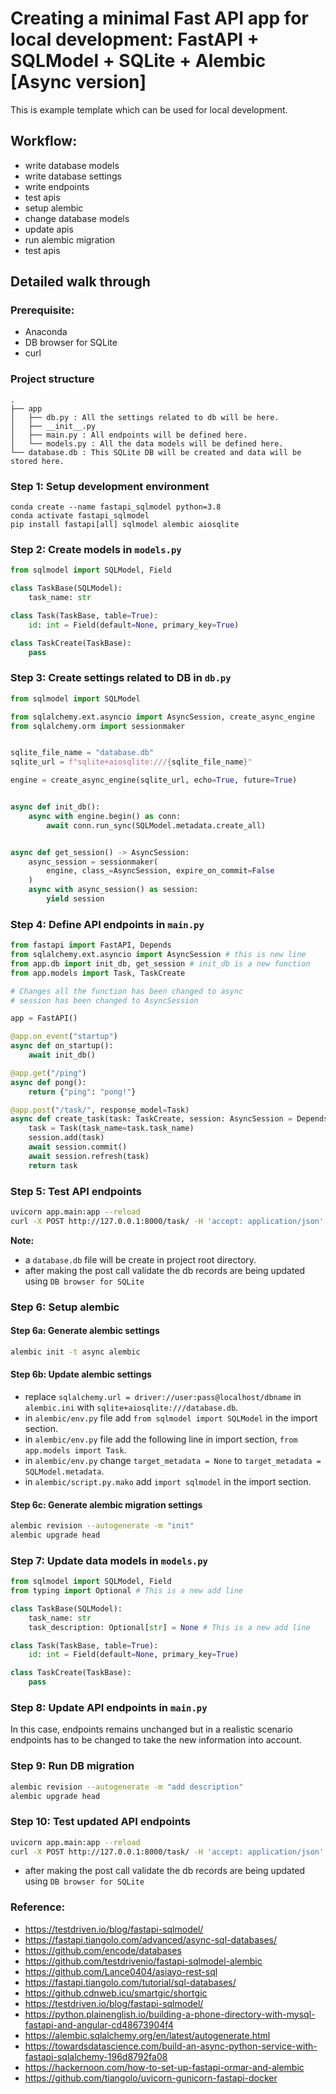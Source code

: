 # Creating a minimal Fast API app for local development: FastAPI + SQLModel + SQLite + Alembic [Async version]

This is example template which can be used for local development.

## Workflow:

* write database models
* write database settings
* write endpoints
* test apis
* setup alembic
* change database models
* update apis
* run alembic migration
* test apis


## Detailed walk through

### Prerequisite:

* Anaconda
* DB browser for SQLite
* curl

### Project structure

```
.
├── app
│   ├── db.py : All the settings related to db will be here.
│   ├── __init__.py
│   ├── main.py : All endpoints will be defined here.
│   └── models.py : All the data models will be defined here.
└── database.db : This SQLite DB will be created and data will be stored here.

```

### Step 1: Setup development environment

```
conda create --name fastapi_sqlmodel python=3.8
conda activate fastapi_sqlmodel
pip install fastapi[all] sqlmodel alembic aiosqlite
```

### Step 2: Create models in `models.py`

```python
from sqlmodel import SQLModel, Field

class TaskBase(SQLModel):
    task_name: str

class Task(TaskBase, table=True):
    id: int = Field(default=None, primary_key=True)

class TaskCreate(TaskBase):
    pass
```


### Step 3: Create settings related to DB in `db.py`

```python
from sqlmodel import SQLModel

from sqlalchemy.ext.asyncio import AsyncSession, create_async_engine
from sqlalchemy.orm import sessionmaker


sqlite_file_name = "database.db"
sqlite_url = f"sqlite+aiosqlite:///{sqlite_file_name}"

engine = create_async_engine(sqlite_url, echo=True, future=True)


async def init_db():
    async with engine.begin() as conn:
        await conn.run_sync(SQLModel.metadata.create_all)


async def get_session() -> AsyncSession:
    async_session = sessionmaker(
        engine, class_=AsyncSession, expire_on_commit=False
    )
    async with async_session() as session:
        yield session
```

### Step 4: Define API endpoints in `main.py`

```python
from fastapi import FastAPI, Depends
from sqlalchemy.ext.asyncio import AsyncSession # this is new line
from app.db import init_db, get_session # init_db is a new function
from app.models import Task, TaskCreate

# Changes all the function has been changed to async
# session has been changed to AsyncSession

app = FastAPI()

@app.on_event("startup")
async def on_startup():
    await init_db()

@app.get("/ping")
async def pong():
    return {"ping": "pong!"}

@app.post("/task/", response_model=Task)
async def create_task(task: TaskCreate, session: AsyncSession = Depends(get_session)):
    task = Task(task_name=task.task_name)
    session.add(task)
    await session.commit()
    await session.refresh(task)
    return task
```

### Step 5: Test API endpoints


```bash
uvicorn app.main:app --reload
curl -X POST http://127.0.0.1:8000/task/ -H 'accept: application/json' -H 'Content-Type: application/json' -d '{"task_name": "just added task"}'
```

__Note:__

* a `database.db` file will be create in project root directory.
* after making the post call validate the db records are being updated using `DB browser for SQLite`

### Step 6: Setup alembic

#### Step 6a: Generate alembic settings

```bash
alembic init -t async alembic
```

#### Step 6b: Update alembic settings

* replace `sqlalchemy.url = driver://user:pass@localhost/dbname` in `alembic.ini` with `sqlite+aiosqlite:///database.db`.
* in `alembic/env.py` file add `from sqlmodel import SQLModel` in the import section.
* in `alembic/env.py` file add the following line in import section, `from app.models import Task`.
* in `alembic/env.py` change `target_metadata = None` to `target_metadata = SQLModel.metadata`.
* in `alembic/script.py.mako` add `import sqlmodel` in the import section.


#### Step 6c: Generate alembic migration settings

```bash
alembic revision --autogenerate -m "init"
alembic upgrade head
```

### Step 7: Update data models in `models.py`

```python
from sqlmodel import SQLModel, Field
from typing import Optional # This is a new add line

class TaskBase(SQLModel):
    task_name: str
    task_description: Optional[str] = None # This is a new add line

class Task(TaskBase, table=True):
    id: int = Field(default=None, primary_key=True)

class TaskCreate(TaskBase):
    pass
```

### Step 8: Update API endpoints in `main.py`

In this case, endpoints remains unchanged but in a realistic scenario endpoints has to be changed to take the new information into account.

### Step 9: Run DB migration

```bash
alembic revision --autogenerate -m "add description"
alembic upgrade head
```

### Step 10: Test updated API endpoints

```bash
uvicorn app.main:app --reload
curl -X POST http://127.0.0.1:8000/task/ -H 'accept: application/json' -H 'Content-Type: application/json' -d '{"task_name": "just added task","task_description":"a newly created task"}'
```
* after making the post call validate the db records are being updated using `DB browser for SQLite`

### Reference:

* https://testdriven.io/blog/fastapi-sqlmodel/
* https://fastapi.tiangolo.com/advanced/async-sql-databases/
* https://github.com/encode/databases
* https://github.com/testdrivenio/fastapi-sqlmodel-alembic
* https://github.com/Lance0404/asiayo-rest-sql
* https://fastapi.tiangolo.com/tutorial/sql-databases/
* https://github.cdnweb.icu/smartgic/shortgic
* https://testdriven.io/blog/fastapi-sqlmodel/
* https://python.plainenglish.io/building-a-phone-directory-with-mysql-fastapi-and-angular-cd48673904f4
* https://alembic.sqlalchemy.org/en/latest/autogenerate.html
* https://towardsdatascience.com/build-an-async-python-service-with-fastapi-sqlalchemy-196d8792fa08
* https://hackernoon.com/how-to-set-up-fastapi-ormar-and-alembic
* https://github.com/tiangolo/uvicorn-gunicorn-fastapi-docker
